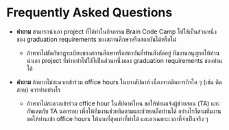 # Frequently Asked Questions

- **คำถาม** สามารถนำเอา project ที่ได้ทำในกิจกรรม Brain Code Camp ไปใช้เป็นส่วนหนึ่งของ graduation requirements ของสถานศึกษาหรือสถาบันได้หรือไม่

  - ถ้าหากไม่ขัดกับกฎระเบียบของสถานศึกษาหรือสถาบันที่ท่านสังกัดอยู่ ทีมงานอนุญาตให้ท่านนำเอา project ที่ท่านทำไปใช้ไเป็นส่วนหนึ่งของ graduation requirements ของท่านได้

- **คำถาม** ถ้าหากไม่สะดวกเข้าร่วม office hours ในบางสัปดาห์ เนื่องจากติดภารกิจใด ๆ (เช่น ติดสอบ) ควรทำอย่างไร
  - ถ้าหากไม่สะดวกเข้าร่วม office hour ในสัปดาห์ไหน ขอให้ท่านแจ้งผู้ช่วยสอน (TA) และ อัพเดตกับ TA นอกรอบ เพื่อให้ทีมงานช่วยติดตามและช่วยเหลือท่านได้ อย่างไรก็ตามทีมงานขอให้ท่านเข้า office hours ให้มากที่สุดเท่าที่ทำได้ และลาเฉพาะเวลาที่จำเป็นจริง ๆ
